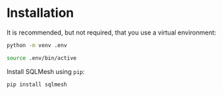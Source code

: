 # Installation


It is recommended, but not required, that you use a virtual environment:
```bash
python -m venv .env
```
```bash
source .env/bin/active
```

Install SQLMesh using `pip`:
```bash
pip install sqlmesh
```
